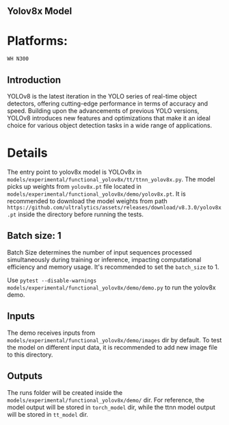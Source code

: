 ## Yolov8x Model

# Platforms:
    WH N300

## Introduction
YOLOv8 is the latest iteration in the YOLO series of real-time object detectors, offering cutting-edge performance in terms of accuracy and speed. Building upon the advancements of previous YOLO versions, YOLOv8 introduces new features and optimizations that make it an ideal choice for various object detection tasks in a wide range of applications.

# Details
The entry point to yolov8x model is YOLOv8x in `models/experimental/functional_yolov8x/tt/ttnn_yolov8x.py`. The model picks up weights from `yolov8x.pt` file located in `models/experimental/functional_yolov8x/demo/yolov8x.pt`. It is recommended to download the model weights from path `https://github.com/ultralytics/assets/releases/download/v8.3.0/yolov8x.pt` inside the directory before running the tests.

## Batch size: 1

Batch Size determines the number of input sequences processed simultaneously during training or inference, impacting computational efficiency and memory usage. It's recommended to set the `batch_size` to 1.

Use `pytest --disable-warnings models/experimental/functional_yolov8x/demo/demo.py` to run the yolov8x demo.

## Inputs

The demo receives inputs from `models/experimental/functional_yolov8x/demo/images` dir by default. To test the model on different input data, it is recommended to add new image file to this directory.

## Outputs

The runs folder will be created inside the `models/experimental/functional_yolov8x/demo/` dir. For reference, the model output will be stored in `torch_model` dir, while the ttnn model output will be stored in `tt_model` dir.
